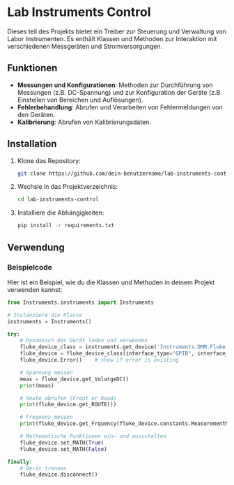 # Lab Instruments Control

Dieses teil des Projekts bietet ein Treiber zur Steuerung und Verwaltung von Labor Instrumenten. Es enthält Klassen und Methoden zur Interaktion mit verschiedenen Messgeräten und Stromversorgungen.

## Funktionen

- **Messungen und Konfigurationen**: Methoden zur Durchführung von Messungen (z.B. DC-Spannung) und zur Konfiguration der Geräte (z.B. Einstellen von Bereichen und Auflösungen).
- **Fehlerbehandlung**: Abrufen und Verarbeiten von Fehlermeldungen von den Geräten.
- **Kalibrierung**: Abrufen von Kalibrierungsdaten.

## Installation

1. Klone das Repository:
    ```sh
    git clone https://github.com/dein-benutzername/lab-instruments-control.git
    ```
2. Wechsle in das Projektverzeichnis:
    ```sh
    cd lab-instruments-control
    ```
3. Installiere die Abhängigkeiten:
    ```sh
    pip install -r requirements.txt
    ```

## Verwendung

### Beispielcode

Hier ist ein Beispiel, wie du die Klassen und Methoden in deinem Projekt verwenden kannst:

```python
from Instruments.instruments import Instruments

# Instanziere die Klasse
instruments = Instruments()

try:
    # Dynamisch das Gerät laden und verwenden
    fluke_device_class = instruments.get_device('Instruments.DMM.Fluke.DMM_8845A')
    fluke_device = fluke_device_class(interface_type="GPIB", interface_info={'address': 1}, ID=1)
    fluke_device.Error()    # show if error is existing

    # Spannung messen
    meas = fluke_device.get_VolatgeDC()
    print(meas)

    # Route abrufen (Front or Read)
    print(fluke_device.get_ROUTE())

    # Frequenz messen
    print(fluke_device.get_Frquency(fluke_device.constants.MeasurementMode.MEDIUM))

    # Mathematische Funktionen ein- und ausschalten
    fluke_device.set_MATH(True)
    fluke_device.set_MATH(False)

finally:
    # Gerät trennen
    fluke_device.disconnect()